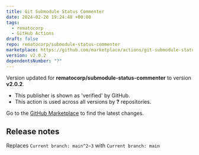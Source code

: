 ```yaml
---
title: Git Submodule Status Commenter
date: 2024-02-26 19:24:48 +00:00
tags:
  - rematocorp
  - GitHub Actions
draft: false
repo: rematocorp/submodule-status-commenter
marketplace: https://github.com/marketplace/actions/git-submodule-status-commenter
version: v2.0.2
dependentsNumber: "?"
---
```



Version updated for **rematocorp/submodule-status-commenter** to version **v2.0.2**.
- This publisher is shown as 'verified' by GitHub.
- This action is used across all versions by **?** repositories.

Go to the [GitHub Marketplace](https://github.com/marketplace/actions/git-submodule-status-commenter) to find the latest changes.

## Release notes

Replaces `Current branch: main^2~3` with `Current branch: main`

